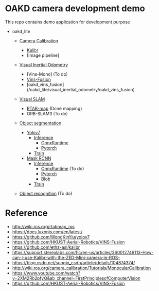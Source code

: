 # OAKD camera development demo

This repo contains demo application for development purpose

* oakd_lite
    * [Camera Calibration](/oakd_lite/camera_calibration)
        * [Kalibr](https://github.com/ethz-asl/kalibr/tree/ae129257c97c77bae48f8ceddf01198749ecdd36)
        * [Image pipeline]
    * [Visual Inertial Odometry](/oakd_lite/visual_inertial_odometry)
        * [Vins-Mono] (To do)
        * [Vins-Fusion](https://github.com/HKUST-Aerial-Robotics/VINS-Fusion/tree/be55a937a57436548ddfb1bd324bc1e9a9e828e0)
        * [oakd_vins_fusion] (/oakd_lite/visual_inertial_odometry/oakd_vins_fusion)
    * [Visual SLAM](/oakd_lite/visual_slam)
        * [RTAB-map](/oakd_lite/visual_slam/rtabmap) (Done mapping)
        * ORB-SLAM3 (To do)
    * [Object segmentation](/oakd_lite/object_segmentation)
        * [Yolov7](/oakd_lite/object_segmentation/yolov7)
            * [Inference](/oakd_lite/object_segmentation/yolov7/inference)
                * [OnnxRuntime](/oakd_lite/object_segmentation/yolov7/inference/OnnxRuntime)
                * [Pytorch](/oakd_lite/object_segmentation/yolov7/inference/Pytorch)
            * [Train](https://github.com/laitathei/YOLOv7-Pytorch-Segmentation/tree/5ddbb5f1684cbca11779414e4fc2d8be01133379)
        * [Mask RCNN](/oakd_lite/object_segmentation/mask_rcnn)
            * [Inference](/oakd_lite/object_segmentation/mask_rcnn/inference)
                * [OnnxRuntime](/oakd_lite/object_segmentation/mask_rcnn/inference/OnnxRuntime) (To do)
                * [Pytorch](/oakd_lite/object_segmentation/mask_rcnn/inference/Pytorch)
                * [Blob](/oakd_lite/object_segmentation/mask_rcnn/inference/Blob)
            * [Train](/oakd_lite/object_segmentation/mask_rcnn/train)

    * [Object recognition](/oakd_lite/object_recognition) (To do)


# Reference
- http://wiki.ros.org/rtabmap_ros
- https://docs.luxonis.com/en/latest/
- https://github.com/WongKinYiu/yolov7
- https://github.com/HKUST-Aerial-Robotics/VINS-Fusion
- https://github.com/ethz-asl/kalibr
- https://support.stereolabs.com/hc/en-us/articles/360012749113-How-can-I-use-Kalibr-with-the-ZED-Mini-camera-in-ROS-
- https://blog.csdn.net/sunqin_csdn/article/details/104874374/
- http://wiki.ros.org/camera_calibration/Tutorials/MonocularCalibration
- https://www.youtube.com/watch?v=2XM2Rb2pfyQ&ab_channel=FirstPrinciplesofComputerVision
- https://github.com/HKUST-Aerial-Robotics/VINS-Fusion
